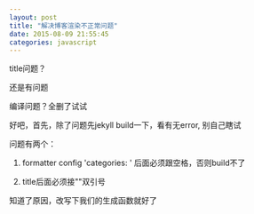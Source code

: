 ```yaml
---
layout: post
title: "解决博客渲染不正常问题"
date: 2015-08-09 21:55:45
categories: javascript
---
```

title问题？

还是有问题

编译问题？全删了试试

好吧，首先，除了问题先jekyll build一下，看有无error, 别自己瞎试

问题有两个：

1. formatter config 'categories: ' 后面必须跟空格，否则build不了

2. title后面必须接""双引号

知道了原因，改写下我们的生成函数就好了
